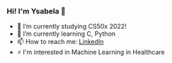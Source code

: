 ### Hi! I'm Ysabela 👋

- 🔭 I’m currently studying CS50x 2022!
- 🌱 I’m currently learning C, Python
- 📫 How to reach me: [LinkedIn](https://www.linkedin.com/in/ysabelalaureano/)
- ⚡ I'm interested in Machine Learning in Healthcare
